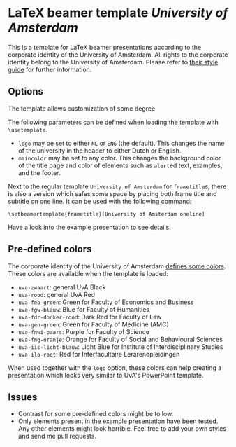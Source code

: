 LaTeX beamer template *University of Amsterdam*
===============================================

This is a template for LaTeX beamer presentations according to the corporate
identity of the University of Amsterdam. All rights to the corporate identity
belong to the University of Amsterdam. Please refer to
[their style guide](https://extranet.uva.nl/en/a-z/content/corporate-communication/corporate-communication.html)
for further information.

Options
-------

The template allows customization of some degree.

The following parameters can be defined when loading the template with `\usetemplate`.

 * `logo` may be set to either `NL` or `ENG` (the default).
    This changes the name of the university in the header to either Dutch
    or English.
 * `maincolor` may be set to any color.
    This changes the background color of the title page and color of
    elements such as `alert`ed text, examples, and the footer.

Next to the regular template `University of Amsterdam` for `frametitle`s,
there is also a version which safes some space by placing both frame title
and subtitle on one line. It can be used with the following command:

```
\setbeamertemplate{frametitle}[University of Amsterdam oneline]
```

Have a look into the example presentation to see details.

Pre-defined colors
------------------

The corporate identity of the University of Amsterdam
[defines some colors](https://extranet.uva.nl/en/a-z/content/corporate-communication/corporate-identity-elements/colour/colour-kopie.html).
These colors are available when the template is loaded:
 * `uva-zwaart`: general UvA Black
 * `uva-rood`: general UvA Red
 * `uva-feb-groen`: Green for Faculty of Economics and Business
 * `uva-fgw-blauw`: Blue for Faculty of Humanities
 * `uva-fdr-donker-rood`: Dark Red for Faculty of Law
 * `uva-gen-groen`: Green for Faculty of Medicine (AMC)
 * `uva-fnwi-paars`: Purple for Faculty of Science
 * `uva-fmg-oranje`: Orange for Faculty of Social and Behavioural Sciences
 * `uva-iis-licht-blauw`: Light Blue for Institute of Interdisciplinary Studies
 * `uva-ilo-root`: Red for Interfacultaire Lerarenopleidingen

When used together with the `logo` option, these colors can help creating
a presentation which looks very similar to UvA's PowerPoint template.

Issues
------

 * Contrast for some pre-defined colors might be to low.
 * Only elements present in the example presentation have been tested.
   Any other elements might look horrible.
   Feel free to add your own styles and send me pull requests.

